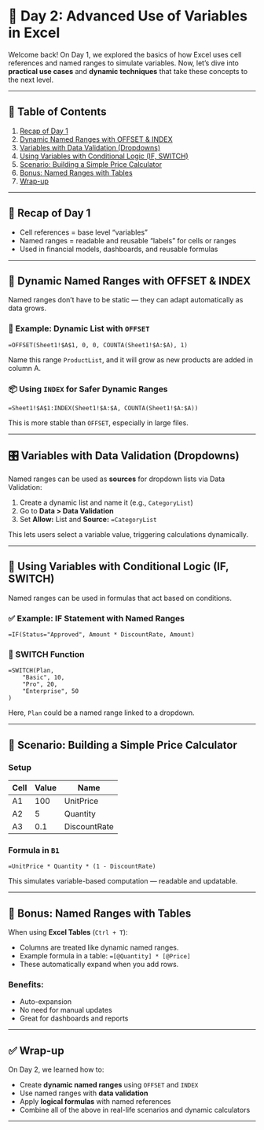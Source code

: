 # 📆 Day 2: Advanced Use of Variables in Excel

Welcome back! On Day 1, we explored the basics of how Excel uses cell references and named ranges to simulate variables. Now, let’s dive into **practical use cases** and **dynamic techniques** that take these concepts to the next level.

---

## 📌 Table of Contents

1. [Recap of Day 1](#recap-of-day-1)
2. [Dynamic Named Ranges with OFFSET & INDEX](#dynamic-named-ranges-with-offset--index)
3. [Variables with Data Validation (Dropdowns)](#variables-with-data-validation-dropdowns)
4. [Using Variables with Conditional Logic (IF, SWITCH)](#using-variables-with-conditional-logic-if-switch)
5. [Scenario: Building a Simple Price Calculator](#scenario-building-a-simple-price-calculator)
6. [Bonus: Named Ranges with Tables](#bonus-named-ranges-with-tables)
7. [Wrap-up](#wrap-up)

---

## 🔁 Recap of Day 1

- Cell references = base level “variables”
- Named ranges = readable and reusable “labels” for cells or ranges
- Used in financial models, dashboards, and reusable formulas

---

## 🔄 Dynamic Named Ranges with OFFSET & INDEX

Named ranges don’t have to be static — they can adapt automatically as data grows.

### 🧠 Example: Dynamic List with `OFFSET`

```excel
=OFFSET(Sheet1!$A$1, 0, 0, COUNTA(Sheet1!$A:$A), 1)
```

Name this range `ProductList`, and it will grow as new products are added in column A.

### 📦 Using `INDEX` for Safer Dynamic Ranges

```excel
=Sheet1!$A$1:INDEX(Sheet1!$A:$A, COUNTA(Sheet1!$A:$A))
```

This is more stable than `OFFSET`, especially in large files.

---

## 🎛 Variables with Data Validation (Dropdowns)

Named ranges can be used as **sources** for dropdown lists via Data Validation:

1. Create a dynamic list and name it (e.g., `CategoryList`)
2. Go to **Data > Data Validation**
3. Set **Allow:** List and **Source:** `=CategoryList`

This lets users select a variable value, triggering calculations dynamically.

---

## 🧩 Using Variables with Conditional Logic (IF, SWITCH)

Named ranges can be used in formulas that act based on conditions.

### ✅ Example: IF Statement with Named Ranges

```excel
=IF(Status="Approved", Amount * DiscountRate, Amount)
```

### 🔁 SWITCH Function

```excel
=SWITCH(Plan, 
    "Basic", 10,
    "Pro", 20,
    "Enterprise", 50
)
```

Here, `Plan` could be a named range linked to a dropdown.

---

## 🧮 Scenario: Building a Simple Price Calculator

### Setup

| Cell | Value   | Name        |
|------|---------|-------------|
| A1   | 100     | UnitPrice   |
| A2   | 5       | Quantity    |
| A3   | 0.1     | DiscountRate|

### Formula in `B1`

```excel
=UnitPrice * Quantity * (1 - DiscountRate)
```

This simulates variable-based computation — readable and updatable.

---

## 🧾 Bonus: Named Ranges with Tables

When using **Excel Tables** (`Ctrl + T`):

- Columns are treated like dynamic named ranges.
- Example formula in a table: `=[@Quantity] * [@Price]`
- These automatically expand when you add rows.

### Benefits:

- Auto-expansion
- No need for manual updates
- Great for dashboards and reports

---

## ✅ Wrap-up

On Day 2, we learned how to:
- Create **dynamic named ranges** using `OFFSET` and `INDEX`
- Use named ranges with **data validation**
- Apply **logical formulas** with named references
- Combine all of the above in real-life scenarios and dynamic calculators

---
